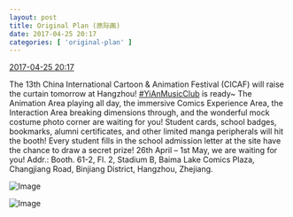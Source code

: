 ```yaml
---
layout: post
title: Original Plan (原际画)
date: 2017-04-25 20:17
categories: [ 'original-plan' ]
---
```


<div class="weibo-info">
  <a href="http://weibo.com/5626539553/F0dqnrXiR">2017-04-25 20:17</a>
</div>

The 13th China International Cartoon & Animation Festival (CICAF) will raise the curtain tomorrow at Hangzhou! [#YiAnMusicClub](http://weibo.com/p/100808beae2e3e05b17b64f63ebedca39f19b2) is ready~ The Animation Area playing all day, the immersive Comics Experience Area, the Interaction Area breaking dimensions through, and the wonderful mock costume photo corner are waiting for you! Student cards, school badges, bookmarks, alumni certificates, and other limited manga peripherals will hit the booth! Every student fills in the school admission letter at the site have the chance to draw a secret prize! 26th April – 1st May, we are waiting for you! Addr.: Booth. 61-2, Fl. 2, Stadium B, Baima Lake Comics Plaza, Changjiang Road, Binjiang District, Hangzhou, Zhejiang.

<!-- more -->

![Image](http://wx3.sinaimg.cn/mw690/0068MnXXgy1fez6tcoa4zj30zk0qoh3p.jpg)

![Image](http://wx1.sinaimg.cn/mw690/0068MnXXgy1fez6te1l26j30zk0lcwu7.jpg)
